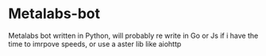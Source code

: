 # Metalabs-bot
Metalabs bot written in Python, will probably re write in Go or Js if i have the time to imrpove speeds, or use a aster lib like aiohttp
